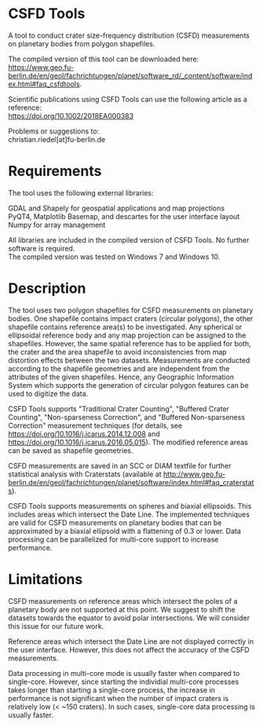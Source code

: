 # CSFD Tools
A tool to conduct crater size-frequency distribution (CSFD) measurements on planetary bodies from polygon shapefiles.

The compiled version of this tool can be downloaded here:  
https://www.geo.fu-berlin.de/en/geol/fachrichtungen/planet/software_rd/_content/software/index.html#faq_csfdtools.

Scientific publications using CSFD Tools can use the following article as a reference:  
https://doi.org/10.1002/2018EA000383

Problems or suggestions to:  
christian.riedel[at]fu-berlin.de

# Requirements

The tool uses the following external libraries: 

GDAL and Shapely for geospatial applications and map projections  
PyQT4, Matplotlib Basemap, and descartes for the user interface layout  
Numpy for array management  

All libraries are included in the compiled version of CSFD Tools. No further software is required.  
The compiled version was tested on Windows 7 and Windows 10. 

# Description

The tool uses two polygon shapefiles for CSFD measurements on planetary bodies. One shapefile contains impact craters (circular polygons), the other shapefile contains reference area(s) to be investigated. Any spherical or ellipsoidal reference body and any map projection can be assigned to the shapefiles. However, the same spatial reference has to be applied for both, the crater and the area shapefile to avoid inconsistencies from map distortion effects between the two datasets. Measurements are conducted according to the shapefile geometries and are independent from the attributes of the given shapefiles. Hence, any Geographic Information System which supports the generation of circular polygon features can be used to digitize the data. 

CSFD Tools supports "Traditional Crater Counting", "Buffered Crater Counting", "Non-sparseness Correction", and "Buffered Non-sparseness Correction" measurement techniques (for details, see https://doi.org/10.1016/j.icarus.2014.12.008 and https://doi.org/10.1016/j.icarus.2016.05.015). The modified reference areas can be saved as shapefile geometries. 

CSFD measurements are saved in an SCC or DIAM textfile for further statistical analysis with Craterstats (available at http://www.geo.fu-berlin.de/en/geol/fachrichtungen/planet/software/index.html#faq_craterstats). 

CSFD Tools supports measurements on spheres and biaxial ellipsoids. This includes areas which intersect the Date Line. The implemented techniques are valid for CSFD measurements on planetary bodies that can be approximated by a biaxial ellipsoid with a flattening of 0.3 or lower. Data processing can be parallelized for multi-core support to increase performance. 

# Limitations

CSFD measurements on reference areas which intersect the poles of a planetary body are not supported at this point. We suggest to shift the datasets towards the equator to avoid polar intersections. We will consider this issue for our future work. 

Reference areas which intersect the Date Line are not displayed correctly in the user interface. However, this does not affect the accuracy of the CSFD measurements. 

Data processing in multi-core mode is usually faster when compared to single-core. However, since starting the individial multi-core processes takes longer than starting a single-core process, the increase in performance is not significant when the number of impact craters is relatively low (< ~150 craters). In such cases, single-core data processing is usually faster. 
